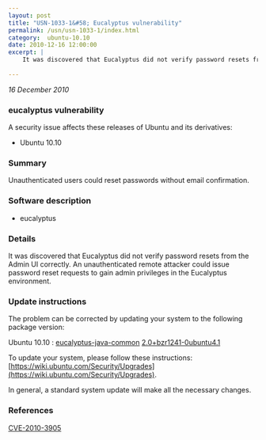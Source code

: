 ```yaml
---
layout: post
title: "USN-1033-1&#58; Eucalyptus vulnerability"
permalink: /usn/usn-1033-1/index.html
category:  ubuntu-10.10
date: 2010-12-16 12:00:00
excerpt: |
    It was discovered that Eucalyptus did not verify password resets from the Admin UI correctly. An unauthenticated remote attacker could issue password reset requests to gain admin privileges in the Eucalyptus environment. 
    
--- 
```

 
 

*16 December 2010*

### eucalyptus vulnerability

A security issue affects these releases of Ubuntu and its derivatives:

* Ubuntu 10.10

### Summary

Unauthenticated users could reset passwords without email confirmation. 

### Software description

* eucalyptus 

### Details

It was discovered that Eucalyptus did not verify password resets from the Admin UI correctly. An unauthenticated remote attacker could issue password reset requests to gain admin privileges in the Eucalyptus environment. 

### Update instructions

The problem can be corrected by updating your system to the following package version:

Ubuntu 10.10
 : [eucalyptus-java-common](https://launchpad.net/ubuntu/+source/eucalyptus) <span> [2.0+bzr1241-0ubuntu4.1](https://launchpad.net/ubuntu/+source/eucalyptus/2.0+bzr1241-0ubuntu4.1) </span> 

To update your system, please follow these instructions: [https://wiki.ubuntu.com/Security/Upgrades](https://wiki.ubuntu.com/Security/Upgrades).

In general, a standard system update will make all the necessary changes. 

### References

 
 [CVE-2010-3905](http://people.ubuntu.com/~ubuntu-security/cve/CVE-2010-3905)
 

